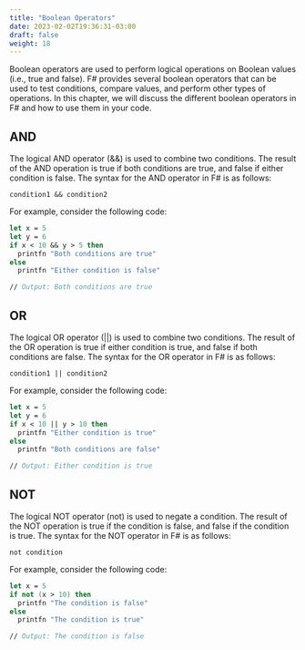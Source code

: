 ```yaml
---
title: "Boolean Operators"
date: 2023-02-02T19:36:31-03:00
draft: false
weight: 18
---
```


Boolean operators are used to perform logical operations on Boolean values (i.e., true and false). F# provides several boolean operators that can be used to test conditions, compare values, and perform other types of operations. In this chapter, we will discuss the different boolean operators in F# and how to use them in your code.

## AND

The logical AND operator (&&) is used to combine two conditions. The result of the AND operation is true if both conditions are true, and false if either condition is false. The syntax for the AND operator in F# is as follows:

```
condition1 && condition2
```

For example, consider the following code:

```fsharp
let x = 5
let y = 6
if x < 10 && y > 5 then
  printfn "Both conditions are true"
else
  printfn "Either condition is false"

// Output: Both conditions are true
```

## OR

The logical OR operator (||) is used to combine two conditions. The result of the OR operation is true if either condition is true, and false if both conditions are false. The syntax for the OR operator in F# is as follows:

```
condition1 || condition2
```

For example, consider the following code:

```fsharp
let x = 5
let y = 6
if x < 10 || y > 10 then
  printfn "Either condition is true"
else
  printfn "Both conditions are false"

// Output: Either condition is true
```

## NOT

The logical NOT operator (not) is used to negate a condition. The result of the NOT operation is true if the condition is false, and false if the condition is true. The syntax for the NOT operator in F# is as follows:

```
not condition
```

For example, consider the following code:

```fsharp
let x = 5
if not (x > 10) then
  printfn "The condition is false"
else
  printfn "The condition is true"

// Output: The condition is false
```